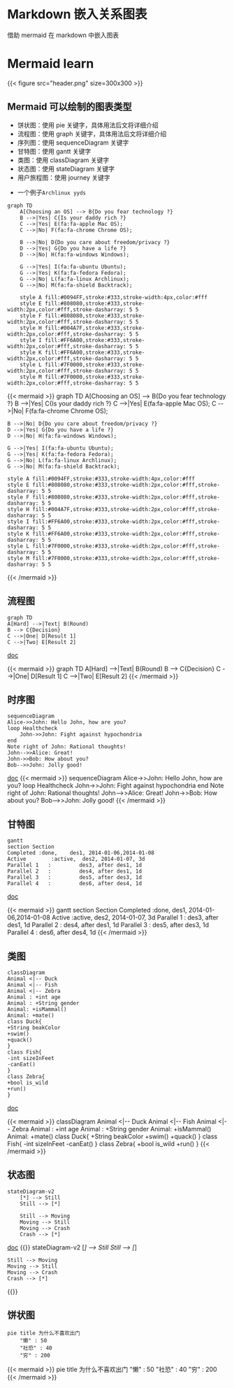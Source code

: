 # Markdown 嵌入关系图表


借助 mermaid 在 markdown 中嵌入图表

<!--more-->

# Mermaid learn

{{< figure src="header.png" size=300x300 >}}

## Mermaid 可以绘制的图表类型

-   饼状图：使用 pie 关键字，具体用法后文将详细介绍
-   流程图：使用 graph 关键字，具体用法后文将详细介绍
-   序列图：使用 sequenceDiagram 关键字
-   甘特图：使用 gantt 关键字
-   类图：使用 classDiagram 关键字
-   状态图：使用 stateDiagram 关键字
-   用户旅程图：使用 journey 关键字

*   一个例子`Archlinux yyds`

```
graph TD
    A[Choosing an OS] --> B{Do you fear technology ?}
    B -->|Yes| C{Is your daddy rich ?}
    C -->|Yes| E(fa:fa-apple Mac OS);
    C -->|No| F(fa:fa-chrome Chrome OS);

    B -->|No| D{Do you care about freedom/privacy ?}
    D -->|Yes| G{Do you have a life ?}
    D -->|No| H(fa:fa-windows Windows);

    G -->|Yes| I(fa:fa-ubuntu Ubuntu);
    G -->|Yes| K(fa:fa-fedora Fedora);
    G -->|No| L(fa:fa-linux Archlinux);
    G -->|No| M(fa:fa-shield Backtrack);

    style A fill:#0094FF,stroke:#333,stroke-width:4px,color:#fff
    style E fill:#808080,stroke:#333,stroke-width:2px,color:#fff,stroke-dasharray: 5 5
    style F fill:#808080,stroke:#333,stroke-width:2px,color:#fff,stroke-dasharray: 5 5
    style H fill:#004A7F,stroke:#333,stroke-width:2px,color:#fff,stroke-dasharray: 5 5
    style I fill:#FF6A00,stroke:#333,stroke-width:2px,color:#fff,stroke-dasharray: 5 5
    style K fill:#FF6A00,stroke:#333,stroke-width:2px,color:#fff,stroke-dasharray: 5 5
    style L fill:#7F0000,stroke:#333,stroke-width:2px,color:#fff,stroke-dasharray: 5 5
    style M fill:#7F0000,stroke:#333,stroke-width:2px,color:#fff,stroke-dasharray: 5 5
```

{{< mermaid >}}
graph TD
A[Choosing an OS] --> B{Do you fear technology ?}
B -->|Yes| C{Is your daddy rich ?}
C -->|Yes| E(fa:fa-apple Mac OS);
C -->|No| F(fa:fa-chrome Chrome OS);

    B -->|No| D{Do you care about freedom/privacy ?}
    D -->|Yes| G{Do you have a life ?}
    D -->|No| H(fa:fa-windows Windows);

    G -->|Yes| I(fa:fa-ubuntu Ubuntu);
    G -->|Yes| K(fa:fa-fedora Fedora);
    G -->|No| L(fa:fa-linux Archlinux);
    G -->|No| M(fa:fa-shield Backtrack);

    style A fill:#0094FF,stroke:#333,stroke-width:4px,color:#fff
    style E fill:#808080,stroke:#333,stroke-width:2px,color:#fff,stroke-dasharray: 5 5
    style F fill:#808080,stroke:#333,stroke-width:2px,color:#fff,stroke-dasharray: 5 5
    style H fill:#004A7F,stroke:#333,stroke-width:2px,color:#fff,stroke-dasharray: 5 5
    style I fill:#FF6A00,stroke:#333,stroke-width:2px,color:#fff,stroke-dasharray: 5 5
    style K fill:#FF6A00,stroke:#333,stroke-width:2px,color:#fff,stroke-dasharray: 5 5
    style L fill:#7F0000,stroke:#333,stroke-width:2px,color:#fff,stroke-dasharray: 5 5
    style M fill:#7F0000,stroke:#333,stroke-width:2px,color:#fff,stroke-dasharray: 5 5

{{< /mermaid >}}

## 流程图

```
graph TD
A[Hard] -->|Text| B(Round)
B --> C{Decision}
C -->|One| D[Result 1]
C -->|Two| E[Result 2]
```

[doc](https://mermaid-js.github.io/mermaid/#/flowchart)

{{< mermaid >}}
graph TD
A[Hard] -->|Text| B(Round)
B --> C{Decision}
C -->|One| D[Result 1]
C -->|Two| E[Result 2]
{{< /mermaid >}}

## 时序图

```
sequenceDiagram
Alice->>John: Hello John, how are you?
loop Healthcheck
    John->>John: Fight against hypochondria
end
Note right of John: Rational thoughts!
John-->>Alice: Great!
John->>Bob: How about you?
Bob-->>John: Jolly good!
```

[doc](https://mermaid-js.github.io/mermaid/#/sequenceDiagram)
{{< mermaid >}}
sequenceDiagram
Alice->>John: Hello John, how are you?
loop Healthcheck
John->>John: Fight against hypochondria
end
Note right of John: Rational thoughts!
John-->>Alice: Great!
John->>Bob: How about you?
Bob-->>John: Jolly good!
{{< /mermaid >}}

## 甘特图

```
gantt
section Section
Completed :done,    des1, 2014-01-06,2014-01-08
Active        :active,  des2, 2014-01-07, 3d
Parallel 1   :         des3, after des1, 1d
Parallel 2   :         des4, after des1, 1d
Parallel 3   :         des5, after des3, 1d
Parallel 4   :         des6, after des4, 1d
```

[doc](https://mermaid-js.github.io/mermaid/#/gantt)

{{< mermaid >}}
gantt
section Section
Completed :done, des1, 2014-01-06,2014-01-08
Active :active, des2, 2014-01-07, 3d
Parallel 1 : des3, after des1, 1d
Parallel 2 : des4, after des1, 1d
Parallel 3 : des5, after des3, 1d
Parallel 4 : des6, after des4, 1d
{{< /mermaid >}}

## 类图

```
classDiagram
Animal <|-- Duck
Animal <|-- Fish
Animal <|-- Zebra
Animal : +int age
Animal : +String gender
Animal: +isMammal()
Animal: +mate()
class Duck{
+String beakColor
+swim()
+quack()
}
class Fish{
-int sizeInFeet
-canEat()
}
class Zebra{
+bool is_wild
+run()
}
```

[doc](https://mermaid-js.github.io/mermaid/#/classDiagram)

{{< mermaid >}}
classDiagram
Animal <|-- Duck
Animal <|-- Fish
Animal <|-- Zebra
Animal : +int age
Animal : +String gender
Animal: +isMammal()
Animal: +mate()
class Duck{
+String beakColor
+swim()
+quack()
}
class Fish{
-int sizeInFeet
-canEat()
}
class Zebra{
+bool is_wild
+run()
}
{{< /mermaid >}}

## 状态图

```
stateDiagram-v2
    [*] --> Still
    Still --> [*]

    Still --> Moving
    Moving --> Still
    Moving --> Crash
    Crash --> [*]
```

[doc](https://mermaid-js.github.io/mermaid/#/stateDiagram)
{{<mermaid>}}
stateDiagram-v2
[*] --> Still
Still --> [*]

    Still --> Moving
    Moving --> Still
    Moving --> Crash
    Crash --> [*]

{{</mermaid>}}

## 饼状图

```
pie title 为什么不喜欢出门
    "懒" : 50
    "社恐" : 40
    "穷" : 200
```

{{< mermaid >}}
pie title 为什么不喜欢出门
"懒" : 50
"社恐" : 40
"穷" : 200
{{< /mermaid >}}

